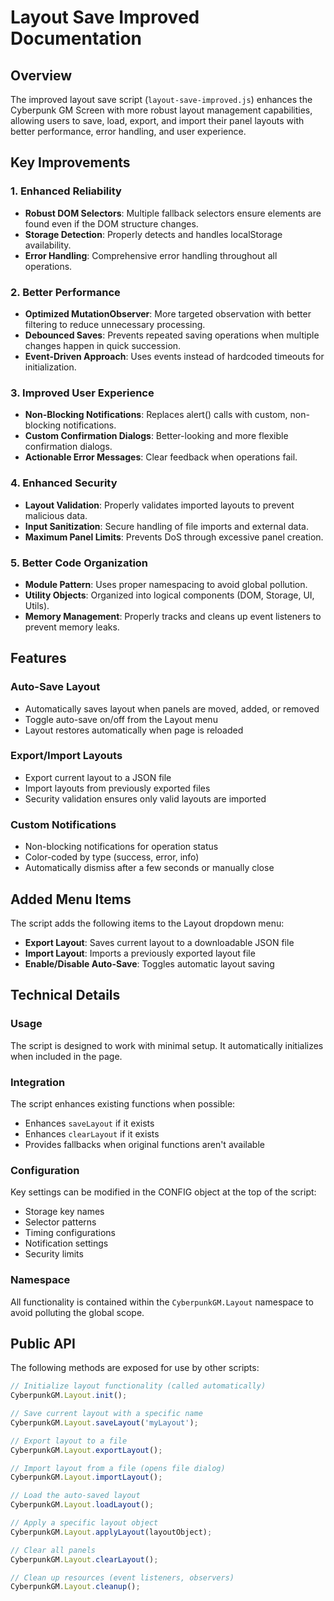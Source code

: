 # Layout Save Improved Documentation

## Overview
The improved layout save script (`layout-save-improved.js`) enhances the Cyberpunk GM Screen with more robust layout management capabilities, allowing users to save, load, export, and import their panel layouts with better performance, error handling, and user experience.

## Key Improvements

### 1. Enhanced Reliability
- **Robust DOM Selectors**: Multiple fallback selectors ensure elements are found even if the DOM structure changes.
- **Storage Detection**: Properly detects and handles localStorage availability.
- **Error Handling**: Comprehensive error handling throughout all operations.

### 2. Better Performance
- **Optimized MutationObserver**: More targeted observation with better filtering to reduce unnecessary processing.
- **Debounced Saves**: Prevents repeated saving operations when multiple changes happen in quick succession.
- **Event-Driven Approach**: Uses events instead of hardcoded timeouts for initialization.

### 3. Improved User Experience
- **Non-Blocking Notifications**: Replaces alert() calls with custom, non-blocking notifications.
- **Custom Confirmation Dialogs**: Better-looking and more flexible confirmation dialogs.
- **Actionable Error Messages**: Clear feedback when operations fail.

### 4. Enhanced Security
- **Layout Validation**: Properly validates imported layouts to prevent malicious data.
- **Input Sanitization**: Secure handling of file imports and external data.
- **Maximum Panel Limits**: Prevents DoS through excessive panel creation.

### 5. Better Code Organization
- **Module Pattern**: Uses proper namespacing to avoid global pollution.
- **Utility Objects**: Organized into logical components (DOM, Storage, UI, Utils).
- **Memory Management**: Properly tracks and cleans up event listeners to prevent memory leaks.

## Features

### Auto-Save Layout
- Automatically saves layout when panels are moved, added, or removed
- Toggle auto-save on/off from the Layout menu
- Layout restores automatically when page is reloaded

### Export/Import Layouts
- Export current layout to a JSON file
- Import layouts from previously exported files
- Security validation ensures only valid layouts are imported

### Custom Notifications
- Non-blocking notifications for operation status
- Color-coded by type (success, error, info)
- Automatically dismiss after a few seconds or manually close

## Added Menu Items
The script adds the following items to the Layout dropdown menu:
- **Export Layout**: Saves current layout to a downloadable JSON file
- **Import Layout**: Imports a previously exported layout file
- **Enable/Disable Auto-Save**: Toggles automatic layout saving

## Technical Details

### Usage
The script is designed to work with minimal setup. It automatically initializes when included in the page.

### Integration
The script enhances existing functions when possible:
- Enhances `saveLayout` if it exists
- Enhances `clearLayout` if it exists
- Provides fallbacks when original functions aren't available

### Configuration
Key settings can be modified in the CONFIG object at the top of the script:
- Storage key names
- Selector patterns
- Timing configurations
- Notification settings
- Security limits

### Namespace
All functionality is contained within the `CyberpunkGM.Layout` namespace to avoid polluting the global scope.

## Public API
The following methods are exposed for use by other scripts:

```javascript
// Initialize layout functionality (called automatically)
CyberpunkGM.Layout.init();

// Save current layout with a specific name
CyberpunkGM.Layout.saveLayout('myLayout');

// Export layout to a file
CyberpunkGM.Layout.exportLayout();

// Import layout from a file (opens file dialog)
CyberpunkGM.Layout.importLayout();

// Load the auto-saved layout
CyberpunkGM.Layout.loadLayout();

// Apply a specific layout object
CyberpunkGM.Layout.applyLayout(layoutObject);

// Clear all panels
CyberpunkGM.Layout.clearLayout();

// Clean up resources (event listeners, observers)
CyberpunkGM.Layout.cleanup();
```